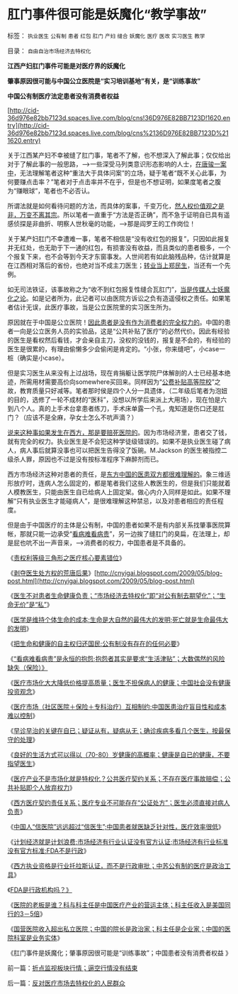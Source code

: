 # 肛门事件很可能是妖魔化“教学事故”

标签： `执业医生` `公有制` `患者` `红包` `肛门` `产妇` `缝合` `妖魔化` `医疗` `医改` `实习医生` `教学` 

目录： `自由自治市场经济去特权化`

**江西产妇肛门事件可能是对医疗界的妖魔化**

**肇事原因很可能与中国公立医院是“实习培训基地”有关，是“训练事故”**

**中国公有制医疗法定患者没有消费者权益**

[http://cid-36d976e82bb7123d.spaces.live.com/blog/cns!36D976E82BB7123D!1620.entry](http://cid-36d976e82bb7123d.spaces.live.com/blog/cns%2136D976E82BB7123D%211620.entry)

关于江西某产妇不幸被缝了肛门事，笔者不了解，也不想深入了解此事；仅仅给出对于了解此事的一般思路，——>一些深受马列类意识形态影响的人士，[在唐骏一案中](../../../2010/7/13/炒作唐骏“假文凭”的丑陋，没有契约就无所谓诚信.md)，无法理解笔者这种“重法大于具体问案”的立场，疑于笔者“既不关心此事，为何要赚点击率？”笔者对于点击率并不在乎，但是也不想证明，如果度笔者之腹为“赚眼球”，笔者也不必否认。

所谓法就是如何看待问题的方法，而具体的案事，千变万化，[然人权价值观之是非，万变不离其宗](../../../2010/8/1/人权法学并不关心“正义”;美国人权法则和枪械管制.md)。所以笔者一直重于“方法是否正确”，而不急于证明自已具有遥感侦探是非曲折、明察人世秋毫的功能，——>那是阎罗王的工作岗位！

关于某产妇肛门不幸遭难一事，笔者不相信是“没有收红包的报复”，只因如此报复并无红处，也无助于下一通的红包，有损害没有收益，而且类似的患者极多，一个个报复下来，也不会等到今天才东窗事发。人世间若有如此脑残品种，估计就算是在江西相对落后的省份，也绝对当不成主刀医生；[转业当上郑民生](../../../2010/3/26/“郑民生屠幼案”无涉公平和民主和道德.md)，当还有一个先例。

如无司法铁证，该事故称之为“收不到红包报复性缝合瓦肛门”，[当是传媒人士妖魔化之论](../../../2008/1/12/愚蠢民众参加妖魔化市场损害公众自已的利益.md)。如是记者所为，此记者可以由医院方诉讼之负有造遥侵权之责任。如果笔者估计无误，此医疗事故，当是公立医院里的实习医生所为。

原因就在于中国是公立医院！[因此患者是没有作为消费者的完全权力的](../../../2010/7/23/医疗产业不是市场化就是特权化.md)。中国的患者一向是公立医务人员的实验品，这是“公共补贴了医疗”的必然代价。因此有经验的医生是看权然后看钱，才会亲自主刀，没权的没钱的，报复是不会的，有经验的医生是很累的，有理由偷懒多少会偷闲是肯定的。“小张，你来缝吧”，小case一桩（确实是小case）。

但是实习医生从来没有上过战场，现在肯捐躯让医学院尸体解剖的人士已经基本绝迹，所需用材需要高价向somewhere买回来。同样因为“[公费补贴高等院校](../../../2009/12/10/计划经济重视高教科技产业的反效果.md)”之故，教育质量只好减等。笔者那时侯是四个人分一具遗体，（二年级后笔者为泡妞的目的，选修了一轮不成材的“医科”，没想以所学后来派上大用场），现在怕是六到八个人。真的上手术台拿患者练刀，手术床单露一个孔，鬼知道是伤口还是肛门？（应该不是全麻，孕女士怎么不吭声滴？）

[说来这种事如果发生在西方，那是要赔死医院的](../../../2010/7/23/西方的医生对病人负责，中国的医生对院长负责.md)。因为市场经济里，患者交了钱，就有完全的权力。执业医生是不会犯这种学徒级错误的。如果不是执业医生碰了病人，病人事后就算没事也可以把医生告得没了饭碗。M.Jackson
的医生被指控二级杀人罪，原因也不过是没有按标准程序下麻醉剂而已。

西方市场经济这种对患者的责任，是[东方中国的医患双方都很难理解的](../../../2010/7/23/中国缺乏医疗市场互相制约的常识.md)。象三维适形放疗时，连病人怎么固定的，都是笔者我们这些人教医生的，但是我们只能就着人模教医生，只能由医生自已给病人上固定架。做心内介入同样是如此。如果不理解“只有执业医生才能碰病人”，是很难理解这种禁忌，以及对患者相应的责任程度。

但是由于中国医疗的主体是公有制，中国的患者如果不是有内部关系找肇事医院算帐，那就只能一边承受“[看病难看病贵](../../../2010/7/21/“看病难看病贵”是永恒的抱怨;.md)”，另一边挨了缝肛门的臭扁，在法理上，却是屁也吭不出一声音来，——>消费者的权力，中国患者是不具备的。

《[责权利等级三角形之医疗核心要素错位](../../../2009/5/26/责权利等边三角形之医疗核心要素错位.md)》

《[剥夺医生处方权的荒唐后果](../../../2009/5/30/剥夺医生处方权的荒唐后果由民众承受——看病难贵差！.md)》[http://cnyigai.blogspot.com/2009/05/blog-post.html](http://cnyigai.blogspot.com/2009/05/blog-post.html)

《[医生不对患者生命健康负责；“市场经济去特权化”即“对公有制去期望化”；“生命无价”是“私”](../../../2010/7/20/“市场经济去特权化”即“对公有制去期望化”.md)》

《[医学是维持个体生命的成本;生命是大自然的最伟大的发明;死亡就是生命最伟大的发明](../../../2010/7/20/死亡就是生命最伟大的发明.md)》

《[把生命和健康的自主权归还国民;公有制没有存在的任何必要](../../../2010/7/21/请把生命和健康的自主权归还国民.md)》

《[“看病难看病贵”是永恒的抱怨;抱怨者其实是要求“生活津贴”；大数偶然的风险缺失（保险）》](../../../2010/7/21/“看病难看病贵”是永恒的抱怨;.md)

《[医疗市场化大大降低价格提高质量；医生不担保病人的健康；中国社会没有健康投资观念](../../../2010/7/21/中国社会没有健康投资的市场意识.md)》

《[医疗市场（社区医院＋保险＋专科治疗）互相制约;中国医患治疗盲目性和成本难以控制](../../../2010/7/23/中国缺乏医疗市场互相制约的常识.md)》

《[早诊早治的关键在自已；疑证从有，疑病从无；确诊疾病多看几个医生，按最保守的处理](../../../2010/7/23/早诊早治的关键在自已；疑证从有，疑病从无.md)》

《[良好的生活方式可以得以（70-80）岁健康的高概率；健康是自已的健康，不要指望医生](../../../2010/7/23/良好的生活方式，健康是自已的健康.md)》

《[医疗产业不是市场化就是特权化？公共医疗契约关系；不存在医疗事故赔偿；公共补贴即个人放弃权力](../../../2010/7/23/医疗产业不是市场化就是特权化.md)》

《[西方医疗契约责任关系；医疗专业不可能存在“公证处方”；医生必须直接对病人负责](../../../2010/7/23/西方的医生对病人负责，中国的医生对院长负责.md)》

《[中国人“信医院”远远超过“信医生”;中国患者就医缺乏针对性，医疗效率很低](../../../2010/7/30/医疗行业的职业生态;中国人“信医院”超过“信医生”.md)》

《[计划经济就是计划浪费;市场经济有行业认证没有官方认证;市场经济有行业标准没有官方标准;FDA不是行政](../../../2010/7/30/市场经济没有官方认证;FDA不是行政管制.md)》

《[西方执业资格是行业托拉斯认证，而不是行政审批；中苏公有制的医疗是政治工具](../../../2010/7/30/西方执业资格是行业托拉斯认证，而不是行政审批.md)》

《[FDA是行政机构吗？》](../../../2010/7/30/FDA是行政机构吗.md)

《[医院的老板是谁？科与科主任是中国医疗产业的营运主体；科主任收入是美国同行的3－5倍](../../../2010/8/1/医院的老板是谁？科主任收入是美国同行的3－5倍.md)》

《[国营医院收入超出私立医院；中国的院长是政治家；科主任是企业家；中国的医院科室是业务实体](../../../2010/8/1/医院院长是政治家；科主任是企业家商人.md)》

《肛门事件是妖魔化；肇事原因很可能是“训练事故”；中国患者没有消费者权益 》

前一篇：[折点监视板块行情；逼空行情没有结束](../../../2010/8/3/折点监视板块行情；逼空行情没有结束.md)

后一篇：[反对医疗市场去特权化的人民群众](../../../2010/8/3/反对医疗市场去特权化的人民群众.md)